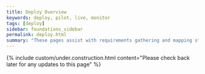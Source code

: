 ```yaml
---
title: Deploy Overview
keywords: deploy, pilot, live, monitor
tags: [deploy]
sidebar: foundations_sidebar
permalink: deploy.html
summary: "These pages assist with requirements gathering and mapping stages of a FHIR API development process."
---
```

{% include custom/under.construction.html content="Please check back later for any updates to this page" %}




